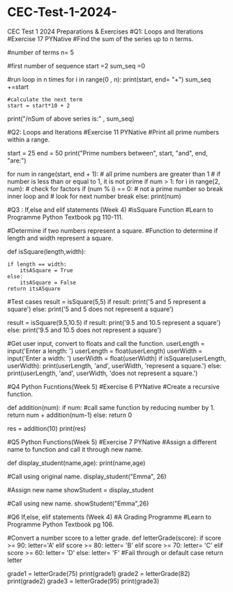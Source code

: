 # CEC-Test-1-2024-
CEC Test 1 2024 Preparations &amp; Exercises
#Q1: Loops and Iterations 
#Exercise 17 PYNative
#Find the sum of the series up to n terms.

#number of terms
n= 5

#first number of sequence
start =2
sum_seq =0

#run loop in n times
for i in range(0 , n):
    print(start, end= "+")
    sum_seq +=start

    #calculate the next term
    start = start*10 + 2

print("/nSum of above series is:" , sum_seq)

#Q2: Loops and Iterations
#Exercise 11 PYNative
#Print all prime numbers within a range.

start = 25
end = 50
print("Prime numbers between", start, "and", end, "are:")

for num in range(start, end + 1):
    # all prime numbers are greater than 1
    # if number is less than or equal to 1, it is not prime
    if num > 1:
        for i in range(2, num):
            # check for factors
            if (num % i) == 0:
                # not a prime number so break inner loop and
                # look for next number
                break
        else:
            print(num)

#Q3 : If,else and elif statements (Week 4)
#isSquare Function
#Learn to Programme Python Textbook pg 110-111.

#Determine if two numbers represent a square.
#Function to determine if length and width represent a square.

def isSquare(length,width):

    if length == width:
        itsASquare = True
    else:
        itsASquare = False
    return itsASquare

#Test cases
result = isSquare(5,5)
if result:
    print('5 and 5 represent a square')
else:
    print('5 and 5 does not represent a square')

result = isSquare(9.5,10.5)
if result:
    print('9.5 and 10.5 represent a square')
else:
    print('9.5 and 10.5 does not represent a square')

#Get user input, convert to floats and call the function.
userLength = input('Enter a length: ')
userLength = float(userLength)
userWidth = input('Enter a width: ')
userWidth = float(userWidth)
if isSquare(userLength, userWidth):
    print(userLength, 'and', userWidth, 'represent a square.')
else:
    print(userLength, 'and', userWidth, 'does not represent a square.')

#Q4 Python Fucntions(Week 5)
#Exercise 6 PYNative
#Create a recursive function.

def addition(num):
    if num:
        #call same function by reducing number by 1.
        return num + addition(num-1)
    else:
        return 0

res = addition(10)
print(res)

#Q5 Python Functions(Week 5)
#Exercise 7 PYNative
#Assign a different name to function and call it through new name.

def display_student(name,age):
    print(name,age)

#Call using original name.
display_student("Emma", 26)

#Assign new name
showStudent = display_student

#Call using new name.
showStudent("Emma",26)

#Q6 If,else, elif statements (Week 4)
#A Grading Programme
#Learn to Programme Python Textbook pg 106.

#Convert a number score to a letter grade.
def letterGrade(score):
    if score >= 90:
        letter='A'
    elif score >= 80:
        letter= 'B'
    elif score >= 70:
        letter= 'C'
    elif score >= 60:
        letter= 'D'
    else:
        letter= 'F' #Fail through or default case
    return letter

grade1 = letterGrade(75)
print(grade1)
grade2 = letterGrade(82)
print(grade2)
grade3 = letterGrade(95)
print(grade3)
